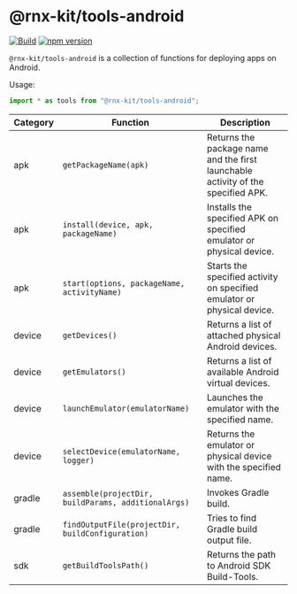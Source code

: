 # @rnx-kit/tools-android

[![Build](https://github.com/microsoft/rnx-kit/actions/workflows/build.yml/badge.svg)](https://github.com/microsoft/rnx-kit/actions/workflows/build.yml)
[![npm version](https://img.shields.io/npm/v/@rnx-kit/tools-android)](https://www.npmjs.com/package/@rnx-kit/tools-android)

`@rnx-kit/tools-android` is a collection of functions for deploying apps on
Android.

Usage:

```typescript
import * as tools from "@rnx-kit/tools-android";
```

<!-- The following table can be updated by running `yarn update-readme` -->
<!-- @rnx-kit/api start -->

| Category | Function                                            | Description                                                                      |
| -------- | --------------------------------------------------- | -------------------------------------------------------------------------------- |
| apk      | `getPackageName(apk)`                               | Returns the package name and the first launchable activity of the specified APK. |
| apk      | `install(device, apk, packageName)`                 | Installs the specified APK on specified emulator or physical device.             |
| apk      | `start(options, packageName, activityName)`         | Starts the specified activity on specified emulator or physical device.          |
| device   | `getDevices()`                                      | Returns a list of attached physical Android devices.                             |
| device   | `getEmulators()`                                    | Returns a list of available Android virtual devices.                             |
| device   | `launchEmulator(emulatorName)`                      | Launches the emulator with the specified name.                                   |
| device   | `selectDevice(emulatorName, logger)`                | Returns the emulator or physical device with the specified name.                 |
| gradle   | `assemble(projectDir, buildParams, additionalArgs)` | Invokes Gradle build.                                                            |
| gradle   | `findOutputFile(projectDir, buildConfiguration)`    | Tries to find Gradle build output file.                                          |
| sdk      | `getBuildToolsPath()`                               | Returns the path to Android SDK Build-Tools.                                     |

<!-- @rnx-kit/api end -->
